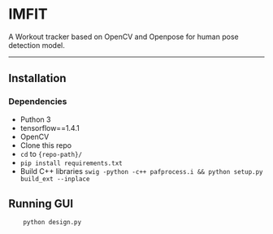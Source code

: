 # IMFIT

A Workout tracker based on OpenCV and Openpose for human pose detection model.

---

## Installation

### Dependencies
- Puthon 3
- tensorflow==1.4.1
- OpenCV
- Clone this repo
- `cd` to `{repo-path}/`
- `pip install requirements.txt`
- Build C++ libraries `swig -python -c++ pafprocess.i && python setup.py build_ext --inplace`

## Running GUI
```
    python design.py
```
